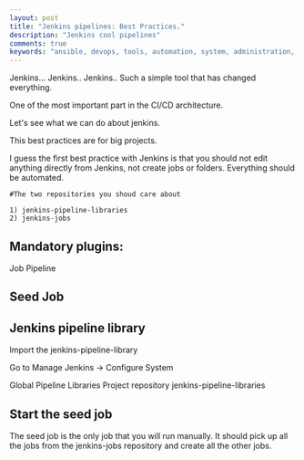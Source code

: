 ```yaml
---
layout: post
title: "Jenkins pipelines: Best Practices."
description: "Jenkins cool pipelines"
comments: true
keywords: "ansible, devops, tools, automation, system, administration, cloud, aws"
---
```


Jenkins... Jenkins.. Jenkins..
Such a simple tool that has changed everything.

One of the most important part in the CI/CD architecture.

Let's see what we can do about jenkins.

This best practices are for big projects.

I guess the first best practice with Jenkins is that you should not edit anything directly from Jenkins, not create jobs or folders.
Everything should be automated. 

```
#The two repositories you shoud care about

1) jenkins-pipeline-libraries
2) jenkins-jobs

```

## Mandatory plugins:

Job Pipeline


## Seed Job



## Jenkins pipeline library
Import the jenkins-pipeline-library

Go to Manage Jenkins -> Configure System

Global Pipeline Libraries
Project repository jenkins-pipeline-libraries

## Start the seed job


The seed job is the only job that you will run manually.
It should pick up all the jobs from the jenkins-jobs repository and create all the other jobs.



